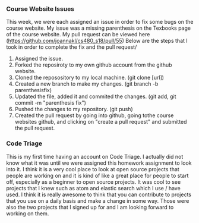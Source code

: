 
### Course Website Issues
This week, we were each assigned an issue in order to fix some bugs on the course website. My issue was a missing parenthesis on the Texbooks page of the course website. My pull request can be viewed here (https://github.com/joannakl/cs480_s18/pull/55)
Below are the steps that I took in order to complete the fix and the pull request/
1. Assigned the issue.
2. Forked the reposiroty to my own github account from the github website.
3. Cloned the reposository to my local machine. (git clone [url])
4. Created a new branch to make my changes. (git branch -b parenthesisfix)
5. Updated the file, added it and commited the changes. (git add, git commit -m "parenthesis fix")
6. Pushed the changes to my repository. (git push) 
7. Created the pull request by going into github, going tothe course websites github, and clicking on "create a pull request" and submitted the pull request. 

### Code Triage 
This is my first time having an account on Code Triage. I actually did not know what it was until we were assigned this homework assignment to look into it. I think it is a very cool place to look at open source projects that people are working on and it is kind of like a great place for people to start off, especially as a beginner to open source projects. It was cool to see projects that I knew such as atom and elastic search which I use / have used. I think it is really awesome to think that you can contribute to projects that you use on a daily basis and make a change in some way. Those were also the two projects that I signed up for and I am looking forward to working on them. 
